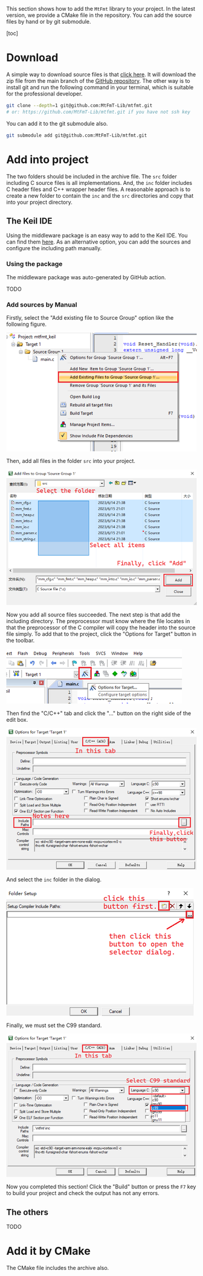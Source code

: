 This section shows how to add the `MtFmt` library to your project. In the latest version, we provide a CMake file in the repository. You can add the source files by hand or by git submodule.

[toc]

# Download

A simple way to download source files is that [click here](https://github.com/MtFmT-Lib/mtfmt/archive/refs/heads/master.zip). It will download the zip file from the main branch of the [GitHub repository](https://github.com/MtFmT-Lib/mtfmt). The other way is to install git and run the following command in your terminal, which is suitable for the professional developer.

```bash
git clone --depth=1 git@github.com:MtFmT-Lib/mtfmt.git
# or: https://github.com/MtFmT-Lib/mtfmt.git if you have not ssh key
```

You can add it to the git submodule also.

```bash
git submodule add git@github.com:MtFmT-Lib/mtfmt.git
```

# Add into project

The two folders should be included in the archive file. The `src` folder including C source files is all implementations. And, the `inc` folder includes C header files and C++ wrapper header files. A reasonable approach is to create a new folder to contain the `inc` and the `src` directories and copy that into your project directory.

## The Keil IDE

Using the middleware package is an easy way to add to the Keil IDE. You can find them [here](#TODO). As an alternative option, you can add the sources and configure the including path manually.

### Using the package

The middleware package was auto-generated by GitHub action.

TODO

### Add sources by Manual

Firstly, select the "Add existing file to Source Group" option like the following figure.

![Add existing file to Source Group](../img/keil_add_ext_src_nlfs.png)

Then, add all files in the folder `src` into your project.

![Add existing file to Source Group - step2](../img/keil_add_ext_src_step2_nlfs.png)

Now you add all source files succeeded. The next step is that add the including directory. The preprocessor must know where the file locates in that the preprocessor of the C compiler will copy the header into the source file simply. To add that to the project, click the "Options for Target" button in the toolbar.

![Options for Target button](../img/keil_opt_for_target_btn.png)

Then find the "C/C++" tab and click the "..." button on the right side of the edit box.

![Including path in keil](../img/keil_cxx_opt_tab.png)

And select the `inc` folder in the dialog.

![Including path in keil step 2](../img/keil_cxx_add_inc_path_step2.png)

Finally, we must set the C99 standard.

![Select C99 standard](../img/keil_c_standard.png)

Now you completed this section! Click the "Build" button or press the `F7` key to build your project and check the output has not any errors.

## The others

TODO

# Add it by CMake

The CMake file includes the archive also.
